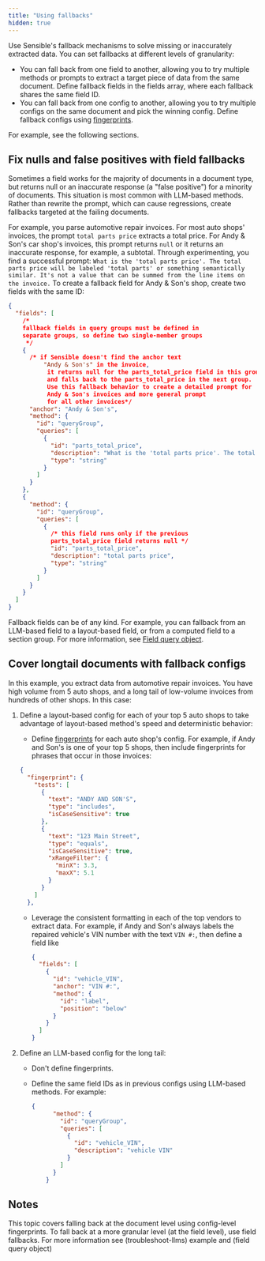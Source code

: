 ```yaml
---
title: "Using fallbacks"
hidden: true
---
```


Use Sensible's fallback mechanisms to solve missing or inaccurately extracted data. You can set fallbacks at different levels of granularity: 

- You can fall back from one field to another, allowing you to try multiple methods or prompts to extract a target piece of data from the same document. Define fallback fields in the fields array, where each fallback shares the same field ID.
- You can fall back from one config to another, allowing you to try multiple configs on the same document and pick the winning config. Define fallback configs using [fingerprints](doc:fingerprint).

For example, see the following sections.

## Fix nulls and false positives with field fallbacks

Sometimes a field works for the majority of documents in a document type, but returns null or an inaccurate response (a "false positive") for a minority of documents. This situation is most common with LLM-based methods. Rather than rewrite the prompt, which can cause regressions, create fallbacks targeted at the failing documents.

For example, you parse automotive repair invoices. For most auto shops' invoices, the prompt `total parts price` extracts a total price. For Andy & Son's car shop's invoices, this prompt returns `null` or it returns an inaccurate response, for example, a subtotal.  Through experimenting, you find a successful prompt:  `What is the 'total parts price'. The total parts price will be labeled 'total parts' or something semantically similar. It's not a value that can be summed from the line items on the invoice.` To create a fallback field for Andy & Son's shop, create two fields with the same ID:

```json
{
  "fields": [
    /*
    fallback fields in query groups must be defined in
    separate groups, so define two single-member groups
     */
    {
      /* if Sensible doesn't find the anchor text 
          "Andy & Son's" in the invoice,
           it returns null for the parts_total_price field in this group
           and falls back to the parts_total_price in the next group.
           Use this fallback behavior to create a detailed prompt for 
           Andy & Son's invoices and more general prompt
           for all other invoices*/
      "anchor": "Andy & Son's",
      "method": {
        "id": "queryGroup",
        "queries": [
          {
            "id": "parts_total_price",
            "description": "What is the 'total parts price'. The total parts price will be labeled 'total parts' or something semantically similar.  It's not a value that can be summed from the line items on the invoice",
            "type": "string"
          }
        ]
      }
    },
    {
      "method": {
        "id": "queryGroup",
        "queries": [
          {
            /* this field runs only if the previous
            parts_total_price field returns null */
            "id": "parts_total_price",
            "description": "total parts price",
            "type": "string"
          }
        ]
      }
    }
  ]
}
```

Fallback fields can be of any kind. For example, you can fallback from an LLM-based field to a layout-based field, or from a computed field to a section group. For more information, see [Field query object](doc:field-query-object).

## Cover longtail documents with fallback configs

In this example, you extract data from automotive repair invoices. You have high volume from 5 auto shops, and a long tail of low-volume invoices from hundreds of other shops.  In this case:

1. Define a layout-based config for each of your top 5 auto shops to take advantage of layout-based method's speed and deterministic behavior:

   - Define  [fingerprints](doc:fingerprint) for each auto shop's config. For example, if Andy and Son's is one of your top 5 shops, then include fingerprints for phrases that occur in those invoices:

   ```json
   {
     "fingerprint": {
       "tests": [
         {
           "text": "ANDY AND SON'S",
           "type": "includes",
           "isCaseSensitive": true
         },
         {
           "text": "123 Main Street",
           "type": "equals",
           "isCaseSensitive": true,
           "xRangeFilter": {
             "minX": 3.3,
             "maxX": 5.1
           }
         }
       ]
     },
   ```

    - Leverage the consistent formatting in each of the top vendors to extract data. For example, if Andy and Son's always labels the repaired vehicle's VIN number with the text `VIN #:`, then define a field like

      ```json
      {
        "fields": [
          {
            "id": "vehicle_VIN",
            "anchor": "VIN #:",
            "method": {
              "id": "label",
              "position": "below"
            }
          }
        ]
      }
      ```

      

2. Define an LLM-based config for the long tail:

    - Don't define fingerprints.

    - Define the same field IDs as in previous configs using LLM-based methods. For example:

      ```json
      {
            "method": {
              "id": "queryGroup",
              "queries": [
                {
                  "id": "vehicle_VIN",
                  "description": "vehicle VIN"
                }
              ]
            }
          }
      ```

## Notes

This topic covers falling back at the document level using config-level fingerprints. To fall back at a more granular level (at the field level), use field fallbacks. For more information see (troubleshoot-llms) example and (field query object)
